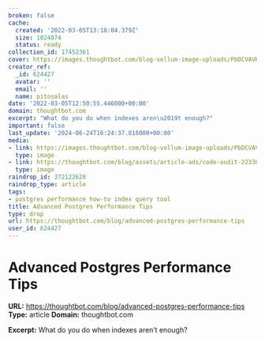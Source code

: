 ```yaml
---
broken: false
cache:
  created: '2022-03-05T13:18:04.379Z'
  size: 1024074
  status: ready
collection_id: 17452361
cover: https://images.thoughtbot.com/blog-vellum-image-uploads/PbDCVAVRWCyg0dnx4KwC_PEV.png
creator_ref:
  _id: 624427
  avatar: ''
  email: ''
  name: pitosalas
date: '2022-03-05T12:50:55.446000+00:00'
domain: thoughtbot.com
excerpt: "What do you do when indexes aren\u2019t enough?"
important: false
last_update: '2024-06-24T16:24:37.816000+00:00'
media:
- link: https://images.thoughtbot.com/blog-vellum-image-uploads/PbDCVAVRWCyg0dnx4KwC_PEV.png
  type: image
- link: https://thoughtbot.com/blog/assets/article-ads/code-audit-223309dd776c6687fe7f835785a599c4872c3a04352495fb504764f9e21e8558.jpg
  type: image
raindrop_id: 372122628
raindrop_type: article
tags:
- postgres performance how-to index query tool
title: Advanced Postgres Performance Tips
type: drop
url: https://thoughtbot.com/blog/advanced-postgres-performance-tips
user_id: 624427
---
```


# Advanced Postgres Performance Tips

**URL:** https://thoughtbot.com/blog/advanced-postgres-performance-tips
**Type:** article
**Domain:** thoughtbot.com

**Excerpt:** What do you do when indexes aren’t enough?
